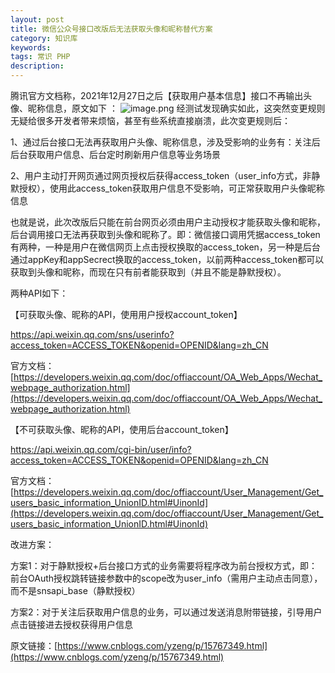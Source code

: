 ```yaml
---
layout: post
title: 微信公众号接口改版后无法获取头像和昵称替代方案
category: 知识库
keywords: 
tags: 常识 PHP
description: 
---
```


腾讯官方文档称，2021年12月27日之后【获取用户基本信息】接口不再输出头像、昵称信息，原文如下 ：
![image.png](https://blog.alonesky.com/storage/article/2022/01/18/4nbC7ZpPqEXuF7vzmfZQr2kddzZbqdrFj4U1AyvV.png)
 经测试发现确实如此，这突然变更规则无疑给很多开发者带来烦恼，甚至有些系统直接崩溃，此次变更规则后：

1、通过后台接口无法再获取用户头像、昵称信息，涉及受影响的业务有：关注后后台获取用户信息、后台定时刷新用户信息等业务场景

2、用户主动打开网页通过网页授权后获得access_token（user_info方式，非静默授权），使用此access_token获取用户信息不受影响，可正常获取用户头像昵称信息

也就是说，此次改版后只能在前台网页必须由用户主动授权才能获取头像和昵称，后台调用接口无法再获取到头像和昵称了。即：微信接口调用凭据access_token有两种，一种是用户在微信网页上点击授权换取的access_token，另一种是后台通过appKey和appSecrect换取的access_token，以前两种access_token都可以获取到头像和昵称，而现在只有前者能获取到（并且不能是静默授权）。

两种API如下：

【可获取头像、昵称的API，使用用户授权account_token】

https://api.weixin.qq.com/sns/userinfo?access_token=ACCESS_TOKEN&openid=OPENID&lang=zh_CN

官方文档：
[https://developers.weixin.qq.com/doc/offiaccount/OA_Web_Apps/Wechat_webpage_authorization.html](https://developers.weixin.qq.com/doc/offiaccount/OA_Web_Apps/Wechat_webpage_authorization.html)

【不可获取头像、昵称的API，使用后台account_token】

https://api.weixin.qq.com/cgi-bin/user/info?access_token=ACCESS_TOKEN&openid=OPENID&lang=zh_CN

官方文档：
[https://developers.weixin.qq.com/doc/offiaccount/User_Management/Get_users_basic_information_UnionID.html#UinonId](https://developers.weixin.qq.com/doc/offiaccount/User_Management/Get_users_basic_information_UnionID.html#UinonId)

改进方案：

方案1：对于静默授权+后台接口方式的业务需要将程序改为前台授权方式，即：前台OAuth授权跳转链接参数中的scope改为user_info（需用户主动点击同意），而不是snsapi_base（静默授权）

方案2：对于关注后获取用户信息的业务，可以通过发送消息附带链接，引导用户点击链接进去授权获得用户信息

原文链接：[https://www.cnblogs.com/yzeng/p/15767349.html](https://www.cnblogs.com/yzeng/p/15767349.html)